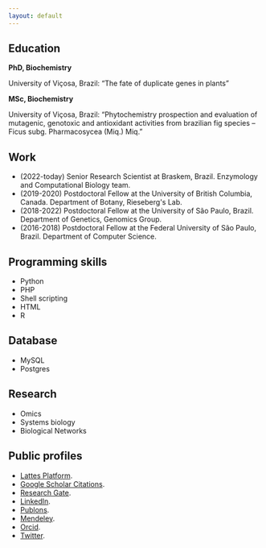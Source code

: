 ```yaml
---
layout: default
---
```


## Education

**PhD, Biochemistry**

University of Viçosa, Brazil: “The fate of duplicate genes in plants”

**MSc, Biochemistry**

University of Viçosa, Brazil: “Phytochemistry prospection and evaluation of mutagenic, genotoxic and antioxidant activities from brazilian fig species – Ficus subg. Pharmacosycea (Miq.) Miq.”

## Work

*   (2022-today) Senior Research Scientist at Braskem, Brazil. Enzymology and Computational Biology team.
*   (2019-2020) Postdoctoral Fellow at the University of British Columbia, Canada. Department of Botany, Rieseberg's Lab.
*   (2018-2022) Postdoctoral Fellow at the University of São Paulo, Brazil. Department of Genetics, Genomics Group.
*   (2016-2018) Postdoctoral Fellow at the Federal University of São Paulo, Brazil. Department of Computer Science.

## Programming skills

*   Python
*   PHP
*   Shell scripting
*   HTML
*   R

## Database

*   MySQL
*   Postgres

## Research

*   Omics
*   Systems biology
*   Biological Networks

## Public profiles

*   [Lattes Platform](http://lattes.cnpq.br/4574871657601012).
*   [Google Scholar Citations](https://scholar.google.com/citations?user=c2F5-SIAAAAJ).
*   [Research Gate](https://www.researchgate.net/profile/Hugo_Rody).
*   [LinkedIn](https://www.linkedin.com/in/hugo-rody/).
*   [Publons](https://publons.com/researcher/2999285/hugo-rody/).
*   [Mendeley](https://www.mendeley.com/profiles/hugo-rody1/).
*   [Orcid](https://orcid.org/0000-0003-3762-2092).
*   [Twitter](https://twitter.com/hugorody).
